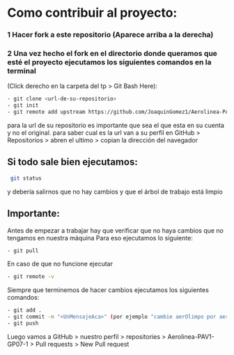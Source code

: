 # Como contribuir al proyecto:
### 1 Hacer fork a este repositorio (Aparece arriba a la derecha)
### 2 Una vez hecho el fork en el directorio donde queramos que esté el proyecto ejecutamos los siguientes comandos en la terminal 
(Click derecho en la carpeta del tp > Git Bash Here):
```bash
- git clone <url-de-su-repositorio> 
- git init
- git remote add upstream https://github.com/JoaquinGomez1/Aerolinea-PAV1-GP07
```
para la url de su repositorio es importante que sea el que esta en su cuenta y no el original.
para saber cual es la url van a su perfil en GitHub > Repositorios > abren el ultimo > copian la dirección del navegador

## Si todo sale bien ejecutamos:
```bash
 git status
```
y debería salirnos que no hay cambios y que el árbol de trabajo está limpio

## Importante:
Antes de empezar a trabajar hay que verificar que no haya cambios que no tengamos en nuestra máquina
Para eso ejecutamos lo siguiente:
```bash
- git pull
```
En caso de que no funcione ejecutar 

```bash
- git remote -v
```

Siempre que terminemos de hacer cambios ejecutamos los siguientes comandos:
```bash
- git add .
- git commit -m "<UnMensajeAca>" (por ejemplo "cambie aerOlimpo por aeroPuto")
- git push
```
Luego vamos a GitHub > nuestro perfil > repositories > Aerolinea-PAV1-GP07-1 > Pull requests > New Pull request

